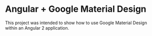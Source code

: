 # Angular + Google Material Design

This project was intended to show how to use Google Material Design within an Angular 2 application. 